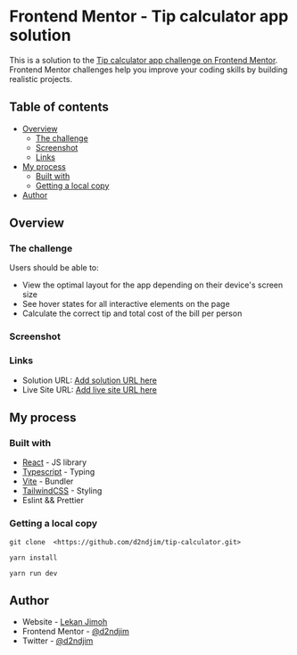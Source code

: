 # Frontend Mentor - Tip calculator app solution

This is a solution to the [Tip calculator app challenge on Frontend Mentor](https://www.frontendmentor.io/challenges/tip-calculator-app-ugJNGbJUX). Frontend Mentor challenges help you improve your coding skills by building realistic projects.

## Table of contents

- [Overview](#overview)
  - [The challenge](#the-challenge)
  - [Screenshot](#screenshot)
  - [Links](#links)
- [My process](#my-process)
  - [Built with](#built-with)
  - [Getting a local copy](#get-local-copy)
- [Author](#author)

## Overview

### The challenge

Users should be able to:

- View the optimal layout for the app depending on their device's screen size
- See hover states for all interactive elements on the page
- Calculate the correct tip and total cost of the bill per person

### Screenshot


### Links

- Solution URL: [Add solution URL here](https://your-solution-url.com)
- Live Site URL: [Add live site URL here](https://your-live-site-url.com)

## My process

### Built with
- [React](https://reactjs.org/) - JS library
- [Typescript](https://www.typescriptlang.org/) - Typing
- [Vite](https://vitejs.dev/guide/) - Bundler
- [TailwindCSS](https://tailwindcss.com/docs/) - Styling
- Eslint && Prettier

### Getting a local copy
```
git clone  <https://github.com/d2ndjim/tip-calculator.git>
```

```
yarn install
```

```
yarn run dev
```
## Author

- Website - [Lekan Jimoh](https://d2ndjim.tech)
- Frontend Mentor - [@d2ndjim](https://www.frontendmentor.io/profile/d2ndjim)
- Twitter - [@d2ndjim](https://www.twitter.com/d2ndjim_)
